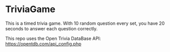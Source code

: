 # TriviaGame
This is a timed trivia game.
With 10 random question every set, you have 20 seconds to answer each question correctly.

This repo uses the Open Trivia DataBase API:
https://opentdb.com/api_config.php
